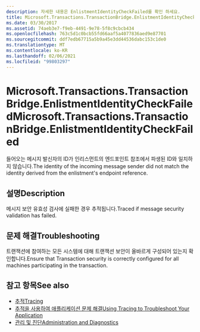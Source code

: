 ```yaml
---
description: 자세한 내용은 EnlistmentIdentityCheckFailed를 확인 하세요.
title: Microsoft.Transactions.TransactionBridge.EnlistmentIdentityCheckFailed
ms.date: 03/30/2017
ms.assetid: 74aeb3e7-f9eb-4491-9e78-5f8c9cbcb434
ms.openlocfilehash: 763c5d1c0bcb55fd66aaf5a4077836aed9e87701
ms.sourcegitcommit: ddf7edb67715a5b9a45e3dd44536dabc153c1de0
ms.translationtype: MT
ms.contentlocale: ko-KR
ms.lasthandoff: 02/06/2021
ms.locfileid: "99803297"
---
```

# <a name="microsofttransactionstransactionbridgeenlistmentidentitycheckfailed"></a><span data-ttu-id="52f4d-103">Microsoft.Transactions.TransactionBridge.EnlistmentIdentityCheckFailed</span><span class="sxs-lookup"><span data-stu-id="52f4d-103">Microsoft.Transactions.TransactionBridge.EnlistmentIdentityCheckFailed</span></span>

<span data-ttu-id="52f4d-104">들어오는 메시지 발신자의 ID가 인리스먼트의 엔드포인트 참조에서 파생된 ID와 일치하지 않습니다.</span><span class="sxs-lookup"><span data-stu-id="52f4d-104">The identity of the incoming message sender did not match the identity derived from the enlistment's endpoint reference.</span></span>  
  
## <a name="description"></a><span data-ttu-id="52f4d-105">설명</span><span class="sxs-lookup"><span data-stu-id="52f4d-105">Description</span></span>  

 <span data-ttu-id="52f4d-106">메시지 보안 유효성 검사에 실패한 경우 추적됩니다.</span><span class="sxs-lookup"><span data-stu-id="52f4d-106">Traced if message security validation has failed.</span></span>  
  
## <a name="troubleshooting"></a><span data-ttu-id="52f4d-107">문제 해결</span><span class="sxs-lookup"><span data-stu-id="52f4d-107">Troubleshooting</span></span>  

 <span data-ttu-id="52f4d-108">트랜잭션에 참여하는 모든 시스템에 대해 트랜잭션 보안이 올바르게 구성되어 있는지 확인합니다.</span><span class="sxs-lookup"><span data-stu-id="52f4d-108">Ensure that Transaction security is correctly configured for all machines participating in the transaction.</span></span>  
  
## <a name="see-also"></a><span data-ttu-id="52f4d-109">참고 항목</span><span class="sxs-lookup"><span data-stu-id="52f4d-109">See also</span></span>

- [<span data-ttu-id="52f4d-110">추적</span><span class="sxs-lookup"><span data-stu-id="52f4d-110">Tracing</span></span>](index.md)
- [<span data-ttu-id="52f4d-111">추적을 사용하여 애플리케이션 문제 해결</span><span class="sxs-lookup"><span data-stu-id="52f4d-111">Using Tracing to Troubleshoot Your Application</span></span>](using-tracing-to-troubleshoot-your-application.md)
- [<span data-ttu-id="52f4d-112">관리 및 진단</span><span class="sxs-lookup"><span data-stu-id="52f4d-112">Administration and Diagnostics</span></span>](../index.md)
